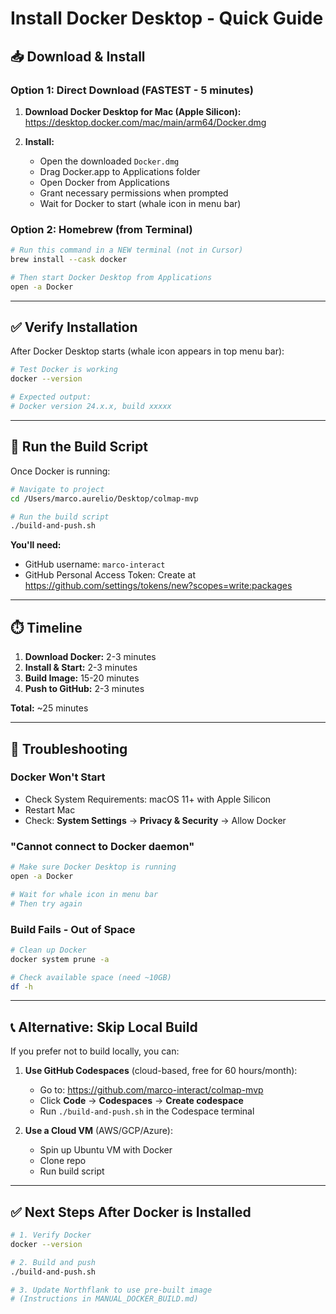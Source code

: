 # Install Docker Desktop - Quick Guide

## 📥 Download & Install

### Option 1: Direct Download (FASTEST - 5 minutes)

1. **Download Docker Desktop for Mac (Apple Silicon):**
   https://desktop.docker.com/mac/main/arm64/Docker.dmg

2. **Install:**
   - Open the downloaded `Docker.dmg`
   - Drag Docker.app to Applications folder
   - Open Docker from Applications
   - Grant necessary permissions when prompted
   - Wait for Docker to start (whale icon in menu bar)

### Option 2: Homebrew (from Terminal)

```bash
# Run this command in a NEW terminal (not in Cursor)
brew install --cask docker

# Then start Docker Desktop from Applications
open -a Docker
```

---

## ✅ Verify Installation

After Docker Desktop starts (whale icon appears in top menu bar):

```bash
# Test Docker is working
docker --version

# Expected output:
# Docker version 24.x.x, build xxxxx
```

---

## 🚀 Run the Build Script

Once Docker is running:

```bash
# Navigate to project
cd /Users/marco.aurelio/Desktop/colmap-mvp

# Run the build script
./build-and-push.sh
```

**You'll need:**
- GitHub username: `marco-interact`
- GitHub Personal Access Token: Create at https://github.com/settings/tokens/new?scopes=write:packages

---

## ⏱️ Timeline

1. **Download Docker:** 2-3 minutes
2. **Install & Start:** 2-3 minutes  
3. **Build Image:** 15-20 minutes
4. **Push to GitHub:** 2-3 minutes

**Total:** ~25 minutes

---

## 🐛 Troubleshooting

### Docker Won't Start

- Check System Requirements: macOS 11+ with Apple Silicon
- Restart Mac
- Check: **System Settings** → **Privacy & Security** → Allow Docker

### "Cannot connect to Docker daemon"

```bash
# Make sure Docker Desktop is running
open -a Docker

# Wait for whale icon in menu bar
# Then try again
```

### Build Fails - Out of Space

```bash
# Clean up Docker
docker system prune -a

# Check available space (need ~10GB)
df -h
```

---

## 📞 Alternative: Skip Local Build

If you prefer not to build locally, you can:

1. **Use GitHub Codespaces** (cloud-based, free for 60 hours/month):
   - Go to: https://github.com/marco-interact/colmap-mvp
   - Click **Code** → **Codespaces** → **Create codespace**
   - Run `./build-and-push.sh` in the Codespace terminal

2. **Use a Cloud VM** (AWS/GCP/Azure):
   - Spin up Ubuntu VM with Docker
   - Clone repo
   - Run build script

---

## ✅ Next Steps After Docker is Installed

```bash
# 1. Verify Docker
docker --version

# 2. Build and push
./build-and-push.sh

# 3. Update Northflank to use pre-built image
# (Instructions in MANUAL_DOCKER_BUILD.md)
```

